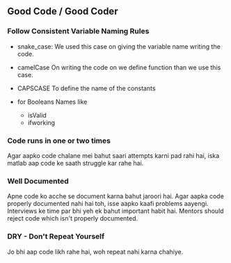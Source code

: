 ## Good Code / Good Coder

### Follow Consistent Variable Naming Rules
- snake_case:
We used this case on giving the variable name  writing the code.

- camelCase
On writing the code on we define function than we use this case.

- CAPSCASE
To define the name of the constants

- for Booleans
Names like
    - isValid
    - ifworking 

### Code runs in one or two times
Agar aapko code chalane mei bahut saari attempts karni pad rahi hai, iska matlab aap code ke saath struggle kar rahe hai.

### Well Documented
Apne code ko acche se document karna bahut jaroori hai. Agar aapka code properly documented nahi hai toh, isse aapko kaafi problems aayengi. Interviews ke time par bhi yeh ek bahut important habit hai. Mentors should reject code which isn't properly documented.

### DRY - Don't Repeat Yourself
Jo bhi aap code likh rahe hai, woh repeat nahi karna chahiye.